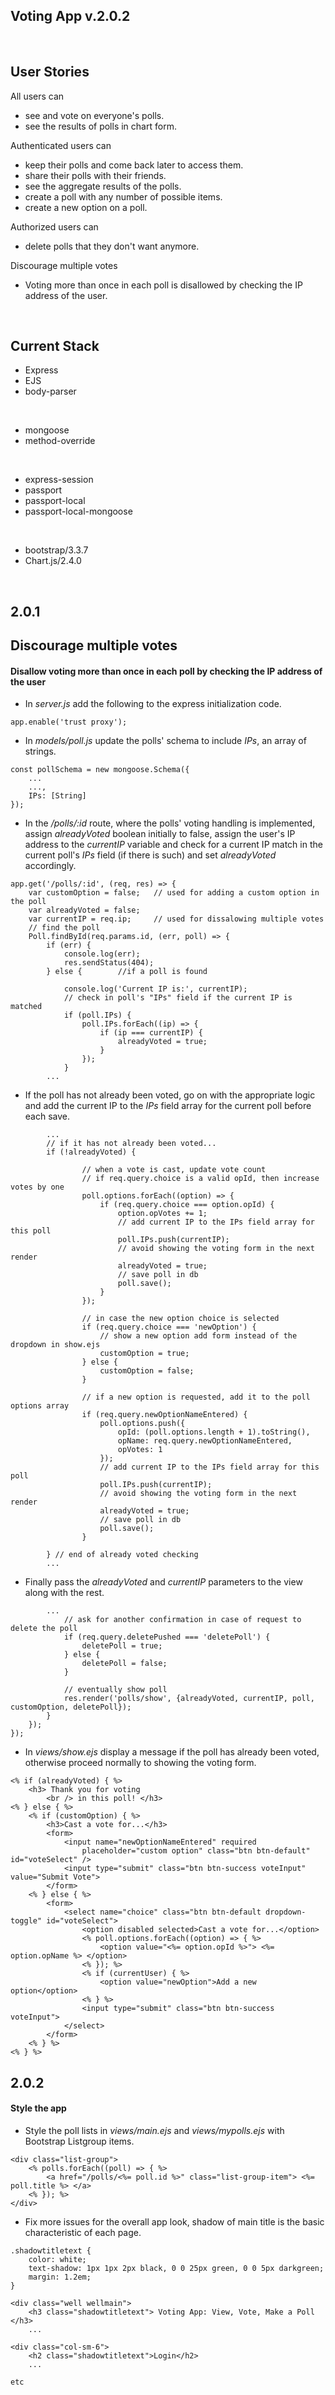 ## Voting App v.2.0.2

&nbsp;

## User Stories

All users can
* see and vote on everyone's polls.
* see the results of polls in chart form.

Authenticated users can
* keep their polls and come back later to access them.
* share their polls with their friends.
* see the aggregate results of the polls.
* create a poll with any number of possible items.
* create a new option on a poll.

Authorized users can
* delete polls that they don't want anymore.

Discourage multiple votes
* Voting more than once in each poll is disallowed by checking the IP address of the user.


&nbsp;

## Current Stack

* Express
* EJS
* body-parser  

&nbsp;
* mongoose
* method-override

&nbsp;
* express-session
* passport
* passport-local
* passport-local-mongoose

&nbsp;
* bootstrap/3.3.7
* Chart.js/2.4.0



&nbsp;

## 2.0.1
## Discourage multiple votes

#### Disallow voting more than once in each poll by checking the IP address of the user

* In *server.js* add the following to the express initialization code.
```
app.enable('trust proxy');
```

* In *models/poll.js* update the polls' schema to include *IPs*, an array of strings.
```
const pollSchema = new mongoose.Schema({
	...
	...,
	IPs: [String]
});
```

* In the */polls/:id* route, where the polls' voting handling is implemented, assign *alreadyVoted* boolean initially to false, assign the user's IP address to the *currentIP* variable and check for a current IP match in the current poll's *IPs* field (if there is such) and set *alreadyVoted* accordingly.  
```
app.get('/polls/:id', (req, res) => {
	var customOption = false;	// used for adding a custom option in the poll
	var alreadyVoted = false;
	var currentIP = req.ip;		// used for dissalowing multiple votes
	// find the poll
	Poll.findById(req.params.id, (err, poll) => {
		if (err) {
			console.log(err);
			res.sendStatus(404);
		} else {		//if a poll is found

			console.log('Current IP is:', currentIP);
			// check in poll's "IPs" field if the current IP is matched
			if (poll.IPs) {
				poll.IPs.forEach((ip) => {
					if (ip === currentIP) {
						alreadyVoted = true;
					}
				});
			}
		...
```
* If the poll has not already been voted, go on with the appropriate logic and add the current IP to the *IPs* field array for the current poll before each save.
```
		...
		// if it has not already been voted...
		if (!alreadyVoted) {

				// when a vote is cast, update vote count
				// if req.query.choice is a valid opId, then increase votes by one
				poll.options.forEach((option) => {
					if (req.query.choice === option.opId) {
						option.opVotes += 1;
						// add current IP to the IPs field array for this poll
						poll.IPs.push(currentIP);
						// avoid showing the voting form in the next render
						alreadyVoted = true;
						// save poll in db
						poll.save();
					}
				});

				// in case the new option choice is selected
				if (req.query.choice === 'newOption') {
					// show a new option add form instead of the dropdown in show.ejs
					customOption = true;
				} else {
					customOption = false;
				}

				// if a new option is requested, add it to the poll options array
				if (req.query.newOptionNameEntered)	{
					poll.options.push({
						opId: (poll.options.length + 1).toString(),
						opName: req.query.newOptionNameEntered,
						opVotes: 1
					});
					// add current IP to the IPs field array for this poll
					poll.IPs.push(currentIP);
					// avoid showing the voting form in the next render
					alreadyVoted = true;
					// save poll in db
					poll.save();
				}

		} // end of already voted checking
		...
```
* Finally pass the *alreadyVoted* and *currentIP* parameters to the view along with the rest.
```
		...
			// ask for another confirmation in case of request to delete the poll
			if (req.query.deletePushed === 'deletePoll') {
				deletePoll = true;
			} else {
				deletePoll = false;
			}

			// eventually show poll
			res.render('polls/show', {alreadyVoted, currentIP, poll, customOption, deletePoll});
		}
	});
});
```

* In *views/show.ejs* display a message if the poll has already been voted, otherwise proceed normally to showing the voting form.
```
<% if (alreadyVoted) { %>
	<h3> Thank you for voting
		<br /> in this poll! </h3>
<% } else { %>
	<% if (customOption) { %>
		<h3>Cast a vote for...</h3>
		<form>
			<input name="newOptionNameEntered" required
				placeholder="custom option" class="btn btn-default" id="voteSelect" />
			<input type="submit" class="btn btn-success voteInput" value="Submit Vote">
		</form>
	<% } else { %>
		<form>
			<select name="choice" class="btn btn-default dropdown-toggle" id="voteSelect">
				<option disabled selected>Cast a vote for...</option>
				<% poll.options.forEach((option) => { %>
					<option value="<%= option.opId %>"> <%= option.opName %> </option>
				<% }); %>
				<% if (currentUser) { %>
					<option value="newOption">Add a new option</option>
				<% } %>
				<input type="submit" class="btn btn-success voteInput">
			</select>
		</form>
	<% } %>
<% } %>
```

## 2.0.2
#### Style the app
* Style the poll lists in *views/main.ejs* and *views/mypolls.ejs* with Bootstrap Listgroup items.
```
<div class="list-group">
	<% polls.forEach((poll) => { %>
		<a href="/polls/<%= poll.id %>" class="list-group-item"> <%= poll.title %> </a>
	<% }); %>
</div>
```

* Fix more issues for the overall app look, shadow of main title is the basic characteristic of each page.
```
.shadowtitletext {
    color: white;
    text-shadow: 1px 1px 2px black, 0 0 25px green, 0 0 5px darkgreen;    
	margin: 1.2em;
}
```
```
<div class="well wellmain">
	<h3 class="shadowtitletext"> Voting App: View, Vote, Make a Poll </h3>
	...
```
```
<div class="col-sm-6">
	<h2 class="shadowtitletext">Login</h2>
	...
```
```
etc
```
